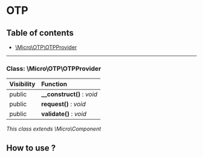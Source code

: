 # OTP

## Table of contents

- [\Micro\OTP\OTPProvider](#class-microotpotpprovider)

<hr />

### Class: \Micro\OTP\OTPProvider

| Visibility | Function |
|:-----------|:---------|
| public | <strong>__construct()</strong> : <em>void</em> |
| public | <strong>request()</strong> : <em>void</em> |
| public | <strong>validate()</strong> : <em>void</em> |

*This class extends \Micro\Component*




## How to use ? 
